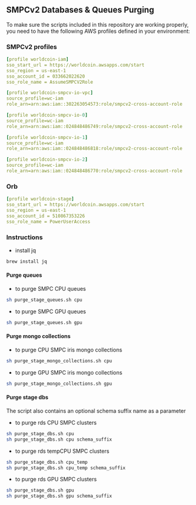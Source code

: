 ## SMPCv2 Databases & Queues Purging

To make sure the scripts included in this repository are working properly, you need to have the following AWS profiles defined in your environment:

### SMPCv2 profiles
```yaml
[profile worldcoin-iam]
sso_start_url = https://worldcoin.awsapps.com/start
sso_region = us-east-1
sso_account_id = 033662022620
sso_role_name = AssumeSMPCV2Role

[profile worldcoin-smpcv-io-vpc]
source_profile=wc-iam
role_arn=arn:aws:iam::302263054573:role/smpcv2-cross-account-role

[profile worldcoin-smpcv-io-0]
source_profile=wc-iam
role_arn=arn:aws:iam::024848486749:role/smpcv2-cross-account-role

[profile worldcoin-smpcv-io-1]
source_profile=wc-iam
role_arn=arn:aws:iam::024848486818:role/smpcv2-cross-account-role

[profile worldcoin-smpcv-io-2]
source_profile=wc-iam
role_arn=arn:aws:iam::024848486770:role/smpcv2-cross-account-role
```

### Orb
```yaml
[profile worldcoin-stage]
sso_start_url = https://worldcoin.awsapps.com/start
sso_region = us-east-1
sso_account_id = 510867353226
sso_role_name = PowerUserAccess
```

### Instructions
* install jq
```bash
brew install jq
```
#### Purge queues
* to purge SMPC CPU queues
```bash
sh purge_stage_queues.sh cpu
```
* to purge SMPC GPU queues
```bash
sh purge_stage_queues.sh gpu
```
#### Purge mongo collections
* to purge CPU SMPC iris mongo collections
```bash
sh purge_stage_mongo_collections.sh cpu
```
* to purge GPU SMPC iris mongo collections
```bash
sh purge_stage_mongo_collections.sh gpu
```
#### Purge stage dbs
The script also contains an optional schema suffix name as a parameter
* to purge rds CPU SMPC clusters
```bash
sh purge_stage_dbs.sh cpu 
sh purge_stage_dbs.sh cpu schema_suffix
```
* to purge rds tempCPU SMPC clusters
```bash
sh purge_stage_dbs.sh cpu_temp
sh purge_stage_dbs.sh cpu_temp schema_suffix
```
* to purge rds GPU SMPC clusters
```bash
sh purge_stage_dbs.sh gpu
sh purge_stage_dbs.sh gpu schema_suffix
```
